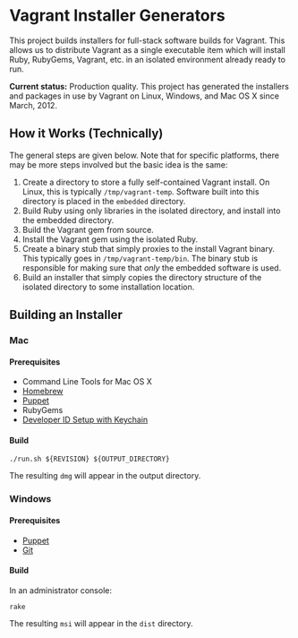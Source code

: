 # Vagrant Installer Generators

This project builds installers for full-stack software builds for
Vagrant. This allows us to distribute Vagrant as a single executable
item which will install Ruby, RubyGems, Vagrant, etc. in an isolated
environment already ready to run.

**Current status:** Production quality. This project has generated the
installers and packages in use by Vagrant on Linux, Windows, and Mac OS X
since March, 2012.

## How it Works (Technically)

The general steps are given below. Note that for specific platforms,
there may be more steps involved but the basic idea is the same:

1. Create a directory to store a fully self-contained Vagrant install.
   On Linux, this is typically `/tmp/vagrant-temp`. Software built into
   this directory is placed in the `embedded` directory.
2. Build Ruby using only libraries in the isolated directory, and install
   into the embedded directory.
3. Build the Vagrant gem from source.
4. Install the Vagrant gem using the isolated Ruby.
5. Create a binary stub that simply proxies to the install Vagrant binary.
   This typically goes in `/tmp/vagrant-temp/bin`. The binary stub is
   responsible for making sure that _only_ the embedded software is used.
6. Build an installer that simply copies the directory structure of the
   isolated directory to some installation location.

## Building an Installer

### Mac

#### Prerequisites

* Command Line Tools for Mac OS X
* [Homebrew](http://mxcl.github.com/homebrew/)
* [Puppet](http://puppetlabs.com/misc/download-options/)
* RubyGems
* [Developer ID Setup with Keychain](https://developer.apple.com/library/mac/#documentation/ToolsLanguages/Conceptual/OSXWorkflowGuide/CodeSigning/CodeSigning.html#//apple_ref/doc/uid/TP40011201-CH7-SW1/)

#### Build

    ./run.sh ${REVISION} ${OUTPUT_DIRECTORY}

The resulting `dmg` will appear in the output directory.

### Windows

#### Prerequisites

* [Puppet](http://puppetlabs.com/misc/download-options/)
* [Git](http://git-scm.com/)

#### Build

In an administrator console:

    rake

The resulting `msi` will appear in the `dist` directory.
